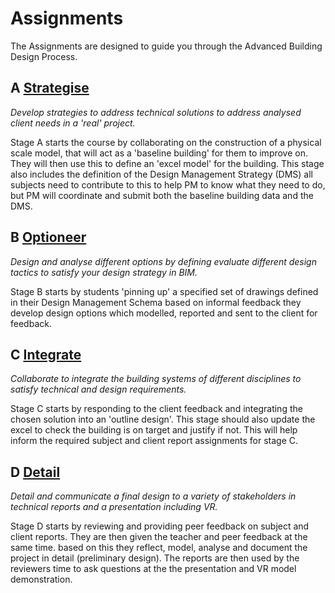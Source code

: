 # Assignments 

The Assignments are designed to guide you through the Advanced Building Design Process.

## A [Strategise](A/README.md)

*Develop strategies to address technical solutions to address analysed client needs in a 'real' project.*

Stage A starts the course by collaborating on the construction of a physical scale model, that will act as a 'baseline building' for them to improve on. They will then use this to define an 'excel model' for the building. This stage also includes the definition of the Design Management Strategy (DMS) all subjects need to contribute to this to help PM to know what they need to do, but PM will coordinate and submit both the baseline building data and the DMS. 

## B [Optioneer](B/README.md)

*Design and analyse different options by defining evaluate different design tactics to satisfy your design strategy in BIM.*

Stage B starts by students 'pinning up' a specified set of drawings defined in their Design Management Schema based on informal feedback they develop design options which modelled, reported and sent to the client for feedback. 

## C [Integrate](C/README.md)

*Collaborate to integrate the building systems of different disciplines to satisfy technical and design requirements.*

Stage C starts by responding to the client feedback and integrating the chosen solution into an 'outline design'. This stage should also update the excel to check the building is on target and justify if not. This will help inform the required subject and client report assignments for stage C. 

## D [Detail](D/README.md)

*Detail and communicate a final design to a variety of stakeholders in technical reports and a presentation including VR.*

Stage D starts by reviewing and providing peer feedback on subject and client reports. They are then given the teacher and peer feedback at the same time. based on this they reflect, model, analyse and document the project in detail (preliminary design). The reports are then used by the reviewers time to ask questions at the  the presentation and VR model demonstration. 
